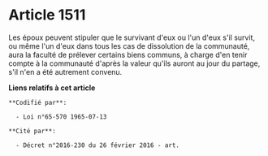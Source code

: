 # Article 1511

Les époux peuvent stipuler que le survivant d'eux ou l'un d'eux s'il survit, ou même l'un d'eux dans tous les cas de
dissolution de la communauté, aura la faculté de prélever certains biens communs, à charge d'en tenir compte à la communauté
d'après la valeur qu'ils auront au jour du partage, s'il n'en a été autrement convenu.

**Liens relatifs à cet article**

	**Codifié par**:

	  - Loi n°65-570 1965-07-13

	**Cité par**:

	  - Décret n°2016-230 du 26 février 2016 - art.
